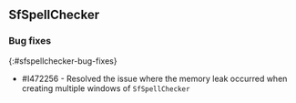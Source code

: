 ## SfSpellChecker

### Bug fixes
{:#sfspellchecker-bug-fixes}

* \#I472256 - Resolved the issue where the memory leak occurred when creating multiple windows of `SfSpellChecker`